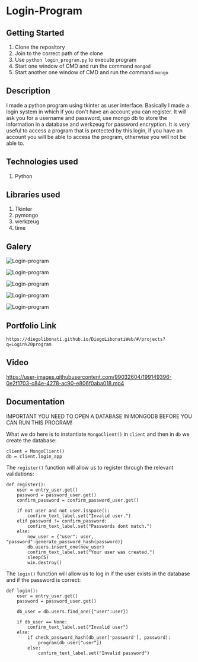# Login-Program

## Getting Started

1. Clone the repository
2. Join to the correct path of the clone
3. Use `python login_program.py` to execute program
4. Start one window of CMD and run the command `mongod`
5. Start another one window of CMD and run the command `mongo`

## Description

I made a python program using tkinter as user interface. Basically I made a login system in which if you don't have an account you can register. It will ask you for a username and password, use mongo db to store the information in a database and werkzeug for password encryption. It is very useful to access a program that is protected by this login, if you have an account you will be able to access the program, otherwise you will not be able to.

## Technologies used

1. Python

## Libraries used

1. Tkinter
2. pymongo
3. werkzeug
4. time

## Galery

![Login-program](https://raw.githubusercontent.com/DiegoLibonati/DiegoLibonatiWeb/main/data/projects/Python/Imagenes/loginpython-0.jpg)

![Login-program](https://raw.githubusercontent.com/DiegoLibonati/DiegoLibonatiWeb/main/data/projects/Python/Imagenes/loginpython-1.jpg)

![Login-program](https://raw.githubusercontent.com/DiegoLibonati/DiegoLibonatiWeb/main/data/projects/Python/Imagenes/loginpython-2.jpg)

![Login-program](https://raw.githubusercontent.com/DiegoLibonati/DiegoLibonatiWeb/main/data/projects/Python/Imagenes/loginpython-3.jpg)

![Login-program](https://raw.githubusercontent.com/DiegoLibonati/DiegoLibonatiWeb/main/data/projects/Python/Imagenes/loginpython-4.jpg)

## Portfolio Link

`https://diegolibonati.github.io/DiegoLibonatiWeb/#/projects?q=Login%20program`

## Video

https://user-images.githubusercontent.com/99032604/199149396-0e2f1703-c84e-4278-ac90-e806f0aba018.mp4

## Documentation

IMPORTANT YOU NEED TO OPEN A DATABASE IN MONGODB BEFORE YOU CAN RUN THIS PROGRAM!

What we do here is to instantiate `MongoClient()` in `client` and then in `db` we create the database:

```
client = MongoClient()
db = client.login_app
```

The `register()` function will allow us to register through the relevant validations:

```
def register():
    user = entry_user.get()
    password = password_user.get()
    confirm_password = confirm_password_user.get()

    if not user and not user.isspace():
        confirm_text_label.set("Invalid user.")
    elif password != confirm_password:
        confirm_text_label.set("Passwords dont match.")
    else:
        new_user = {"user": user, "password":generate_password_hash(password)}
        db.users.insert_one(new_user)
        confirm_text_label.set("Your user was created.")
        sleep(5)
        win.destroy()
```

The `login()` function will allow us to log in if the user exists in the database and if the password is correct:

```
def login():
    user = entry_user.get()
    password = password_user.get()

    db_user = db.users.find_one({"user":user})

    if db_user == None:
        confirm_text_label.set("Invalid user")
    else:
        if check_password_hash(db_user['password'], password):
            program(db_user["user"])
        else:
            confirm_text_label.set("Invalid password")
```
